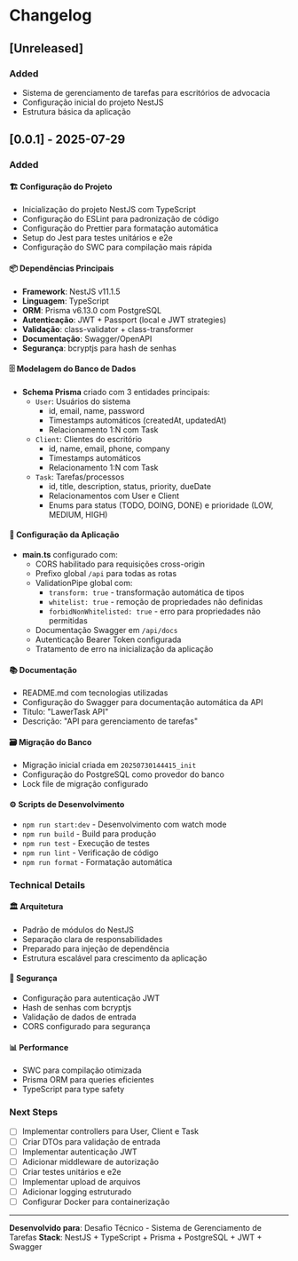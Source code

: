 # Changelog

## [Unreleased]

### Added
- Sistema de gerenciamento de tarefas para escritórios de advocacia
- Configuração inicial do projeto NestJS
- Estrutura básica da aplicação

## [0.0.1] - 2025-07-29

### Added

#### 🏗️ **Configuração do Projeto**
- Inicialização do projeto NestJS com TypeScript
- Configuração do ESLint para padronização de código
- Configuração do Prettier para formatação automática
- Setup do Jest para testes unitários e e2e
- Configuração do SWC para compilação mais rápida

#### 📦 **Dependências Principais**
- **Framework**: NestJS v11.1.5
- **Linguagem**: TypeScript
- **ORM**: Prisma v6.13.0 com PostgreSQL
- **Autenticação**: JWT + Passport (local e JWT strategies)
- **Validação**: class-validator + class-transformer
- **Documentação**: Swagger/OpenAPI
- **Segurança**: bcryptjs para hash de senhas

#### 🗄️ **Modelagem do Banco de Dados**
- **Schema Prisma** criado com 3 entidades principais:
  - `User`: Usuários do sistema
    - id, email, name, password
    - Timestamps automáticos (createdAt, updatedAt)
    - Relacionamento 1:N com Task
  - `Client`: Clientes do escritório
    - id, name, email, phone, company
    - Timestamps automáticos
    - Relacionamento 1:N com Task
  - `Task`: Tarefas/processos
    - id, title, description, status, priority, dueDate
    - Relacionamentos com User e Client
    - Enums para status (TODO, DOING, DONE) e prioridade (LOW, MEDIUM, HIGH)

#### 🚀 **Configuração da Aplicação**
- **main.ts** configurado com:
  - CORS habilitado para requisições cross-origin
  - Prefixo global `/api` para todas as rotas
  - ValidationPipe global com:
    - `transform: true` - transformação automática de tipos
    - `whitelist: true` - remoção de propriedades não definidas
    - `forbidNonWhitelisted: true` - erro para propriedades não permitidas
  - Documentação Swagger em `/api/docs`
  - Autenticação Bearer Token configurada
  - Tratamento de erro na inicialização da aplicação

#### 📚 **Documentação**
- README.md com tecnologias utilizadas
- Configuração do Swagger para documentação automática da API
- Título: "LawerTask API"
- Descrição: "API para gerenciamento de tarefas"

#### 🗃️ **Migração do Banco**
- Migração inicial criada em `20250730144415_init`
- Configuração do PostgreSQL como provedor do banco
- Lock file de migração configurado

#### ⚙️ **Scripts de Desenvolvimento**
- `npm run start:dev` - Desenvolvimento com watch mode
- `npm run build` - Build para produção
- `npm run test` - Execução de testes
- `npm run lint` - Verificação de código
- `npm run format` - Formatação automática

### Technical Details

#### 🏛️ **Arquitetura**
- Padrão de módulos do NestJS
- Separação clara de responsabilidades
- Preparado para injeção de dependência
- Estrutura escalável para crescimento da aplicação

#### 🔐 **Segurança**
- Configuração para autenticação JWT
- Hash de senhas com bcryptjs
- Validação de dados de entrada
- CORS configurado para segurança

#### 📊 **Performance**
- SWC para compilação otimizada
- Prisma ORM para queries eficientes
- TypeScript para type safety

### Next Steps
- [ ] Implementar controllers para User, Client e Task
- [ ] Criar DTOs para validação de entrada
- [ ] Implementar autenticação JWT
- [ ] Adicionar middleware de autorização
- [ ] Criar testes unitários e e2e
- [ ] Implementar upload de arquivos
- [ ] Adicionar logging estruturado
- [ ] Configurar Docker para containerização

---

**Desenvolvido para**: Desafio Técnico - Sistema de Gerenciamento de Tarefas
**Stack**: NestJS + TypeScript + Prisma + PostgreSQL + JWT + Swagger
